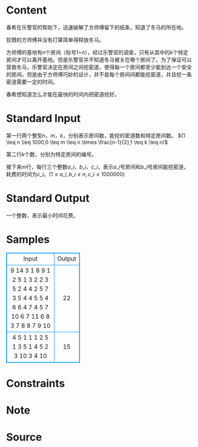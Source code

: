 
# Content

春希在乐警官的帮助下，迅速破解了方师傅留下的纸条，知道了冬马的所在地。

狡猾的方师傅并没有打算简单得释放冬马。

方师傅的基地有$n$个房间（标号$1$~$n$），经过乐警官的调查，只有从其中的$k$个特定房间才可以离开基地。但是乐警官并不知道冬马被关在哪个房间了。为了保证可以营救冬马，乐警官决定在房间之间挖密道，使得每一个房间都至少能到达一个安全的房间。但是由于方师傅巧妙的设计，并不是每个房间间都能挖密道，并且挖一条密道需要一定的时间。

春希想知道怎么才能在最快的时间内把密道挖好。

# Standard Input

第一行两个整型$n$，$m$，$k$，分别表示房间数，能挖的密道数和特定房间数。 $(1 \leq n \leq 1000,0 \leq m \leq n \times \frac{n-1}{2},1 \leq k \leq n)$

第二行$k$个数，分别为特定房间的编号。

接下来$m$行，每行三个整数$a\_i，b\_i，c\_i$，表示$a\_i$号房间和$b\_i$号房间能挖密道，耗费的时间为$c\_i。(1 \leq a\_i,b\_i \leq n,c\_i \leq 1000000)$

# Standard Output

一个整数，表示最小时间花费。

# Samples

<style>
        table,table tr th, table tr td { border:1px solid #0094ff; }
        table { width: 200px; min-height: 25px; line-height: 25px; text-align: center; border-collapse: collapse;}   
    </style>
<table>
	<tr>
		<td>Input</td>
		<td>Output</td>
	</tr>
<tr><td>9 14 3
1 8 9
1 2 5
1 3 2
2 3 5
2 4 4
2 5 7
3 5 4
4 5 5
4 6 6
4 7 4
5 7 10
6 7 11
6 8 3
7 8 8
7 9 10</td><td>22</td></tr><tr><td>4 5 1
1
1 2 5
1 3 5
1 4 5
2 3 10
3 4 10</td><td>15</td></tr></table>


# Constraints



# Note



# Source


